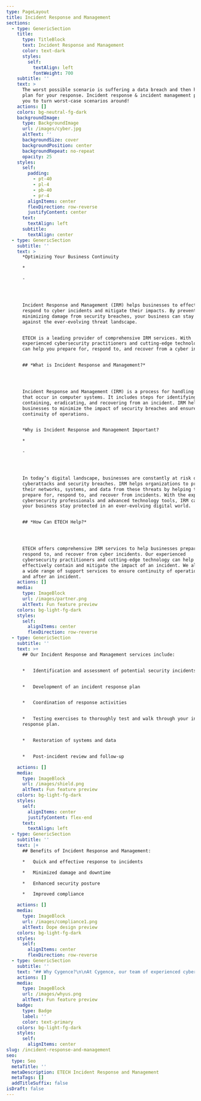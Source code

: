```yaml
---
type: PageLayout
title: Incident Response and Management
sections:
  - type: GenericSection
    title:
      type: TitleBlock
      text: Incident Response and Management
      color: text-dark
      styles:
        self:
          textAlign: left
          fontWeight: 700
    subtitle: ''
    text: >
      The worst possible scenario is suffering a data breach and then having no
      plan for your response. Incident response & incident management prepare
      you to turn worst-case scenarios around!
    actions: []
    colors: bg-neutral-fg-dark
    backgroundImage:
      type: BackgroundImage
      url: /images/cyber.jpg
      altText: ''
      backgroundSize: cover
      backgroundPosition: center
      backgroundRepeat: no-repeat
      opacity: 25
    styles:
      self:
        padding:
          - pt-40
          - pl-4
          - pb-40
          - pr-4
        alignItems: center
        flexDirection: row-reverse
        justifyContent: center
      text:
        textAlign: left
      subtitle:
        textAlign: center
  - type: GenericSection
    subtitle: ''
    text: >
      *Optimizing Your Business Continuity

      *

      -




      Incident Response and Management (IRM) helps businesses to effectively
      respond to cyber incidents and mitigate their impacts. By preventing or
      minimizing damage from security breaches, your business can stay protected
      against the ever-evolving threat landscape.


      ETECH is a leading provider of comprehensive IRM services. With
      experienced cybersecurity practitioners and cutting-edge technology, we
      can help you prepare for, respond to, and recover from a cyber incident.


      ## *What is Incident Response and Management?*




      Incident Response and Management (IRM) is a process for handling incidents
      that occur in computer systems. It includes steps for identifying,
      containing, eradicating, and recovering from an incident. IRM helps
      businesses to minimize the impact of security breaches and ensure
      continuity of operations.


      *Why is Incident Response and Management Important?

      *

      -




      In today’s digital landscape, businesses are constantly at risk of
      cyberattacks and security breaches. IRM helps organizations to protect
      their networks, systems, and data from these threats by helping them
      prepare for, respond to, and recover from incidents. With the expertise of
      cybersecurity professionals and advanced technology tools, IRM can help
      your business stay protected in an ever-evolving digital world.


      ## *How Can ETECH Help?*




      ETECH offers comprehensive IRM services to help businesses prepare for,
      respond to, and recover from cyber incidents. Our experienced
      cybersecurity practitioners and cutting-edge technology can help you
      effectively contain and mitigate the impact of an incident. We also offer
      a wide range of support services to ensure continuity of operations during
      and after an incident.
    actions: []
    media:
      type: ImageBlock
      url: /images/partner.png
      altText: Fun feature preview
    colors: bg-light-fg-dark
    styles:
      self:
        alignItems: center
        flexDirection: row-reverse
  - type: GenericSection
    subtitle: ''
    text: >+
      ## Our Incident Response and Management services include:


      *   Identification and assessment of potential security incidents


      *   Development of an incident response plan


      *   Coordination of response activities


      *   Testing exercises to thoroughly test and walk through your incident
      response plan.


      *   Restoration of systems and data


      *   Post-incident review and follow-up

    actions: []
    media:
      type: ImageBlock
      url: /images/shield.png
      altText: Fun feature preview
    colors: bg-light-fg-dark
    styles:
      self:
        alignItems: center
        justifyContent: flex-end
      text:
        textAlign: left
  - type: GenericSection
    subtitle: ''
    text: |+
      ## Benefits of Incident Response and Management:

      *   Quick and effective response to incidents

      *   Minimized damage and downtime

      *   Enhanced security posture

      *   Improved compliance

    actions: []
    media:
      type: ImageBlock
      url: /images/compliance1.png
      altText: Dope design preview
    colors: bg-light-fg-dark
    styles:
      self:
        alignItems: center
        flexDirection: row-reverse
  - type: GenericSection
    subtitle: ''
    text: "## Why Cygence?\n\nAt Cygence, our team of experienced cybersecurity professionals has the expertise and tools needed to help you successfully navigate an incident. With proven strategies for identifying and responding to security incidents, we can help you minimize damage and downtime while improving your overall security posture. Whether you are preparing for a cyber attack or recovering from one, our IRM services can help you stay protected and keep your business running smoothly.\n\nCygence offers:\n\n*   In-depth incident identification and assessment\n\n*   Rapid response and resolution services\n\n*   Ongoing support and follow-up to ensure your business remains protected\n\nWith Cygence's expertise, you can rest assured knowing that your business is prepared for and able to respond quickly and effectively to a cyber incident.\_[Contact us today](https://www.cygencetech.com/contact/)\_to learn more about our Incident Response and Management services!\n"
    actions: []
    media:
      type: ImageBlock
      url: /images/whyus.png
      altText: Fun feature preview
    badge:
      type: Badge
      label: ''
      color: text-primary
    colors: bg-light-fg-dark
    styles:
      self:
        alignItems: center
slug: /incident-response-and-management
seo:
  type: Seo
  metaTitle: ''
  metaDescription: ETECH Incident Response and Management
  metaTags: []
  addTitleSuffix: false
isDraft: false
---
```

